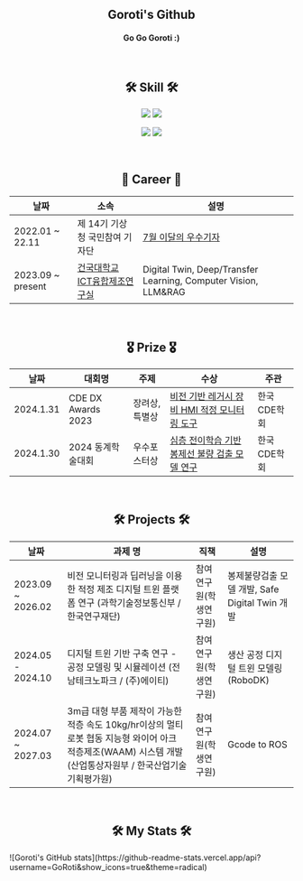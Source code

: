 <h2 align="center"> Goroti's Github </h2>
<h4 align="center"> Go Go Goroti :) </h4>

<br/>

<h2 align="center">🛠 Skill  🛠 </h2>

<p align="center">
  <img src="https://img.shields.io/badge/Python-3776AB?style=for-the-badge&logo=Python&logoColor=white">
  <img src="https://img.shields.io/badge/c%23-%23239120.svg?style=for-the-badge&logo=c-sharp&logoColor=white"/>
</p>
<p align="center">
  <img src="https://img.shields.io/badge/unity-%23000000.svg?style=for-the-badge&logo=unity&logoColor=white"/>
  <img src="https://img.shields.io/badge/unrealengine5-%23313131.svg?style=for-the-badge&logo=unrealengine&logoColor=white"/>
</p>

<br/>

<h2 align="center">🏢 Career 🏢 </h2>

| 날짜 | 소속 | 설명 | 
|---|---|---|
| 2022.01 ~ 22.11 | 제 14기 기상청 국민참여 기자단 | [7월 이달의 우수기자](https://blog.naver.com/kma_131/222795011095?trackingCode=blog_bloghome_searchlist) |
| 2023.09 ~ present | [건국대학교 ICT융합제조연구실](https://sites.google.com/view/kuictm/people/member?authuser=0) | Digital Twin, Deep/Transfer Learning, Computer Vision, LLM&RAG|

<br/>

<h2 align="center">🎖️ Prize 🎖️ </h2>

| 날짜 | 대회명 | 주제 | 수상 | 주관 |
|---|---|---|---| ---|
| 2024.1.31 | CDE DX Awards 2023 | 장려상, 특별상 | [비전 기반 레거시 장비 HMI 적정 모니터링 도구](https://www.konkuk.ac.kr/bbs/kies/781/829302/artclView.do?layout=unknown) | 한국CDE학회 |
| 2024.1.30 | 2024 동계학술대회 | 우수포스터상 | [심층 전이학습 기반 봉제선 불량 검출 모델 연구](https://www.konkuk.ac.kr/bbs/kies/781/5729/artclView.do?layout=unknown) | 한국CDE학회 |

<br/>

<h2 align="center">🛠 Projects 🛠 </h2>

| 날짜 | 과제 명 | 직책 | 설명 |
|---|---|---|---|
| 2023.09 ~ 2026.02 | 비전 모니터링과 딥러닝을 이용한 적정 제조 디지털 트윈 플랫폼 연구 (과학기술정보통신부 / 한국연구재단) | 참여연구원(학생연구원) | 봉제불량검출 모델 개발, Safe Digital Twin 개발 |
| 2024.05 - 2024.10 | 디지털 트윈 기반 구축 연구 - 공정 모델링 및 시뮬레이션 (전남테크노파크 / (주)에이티) | 참여연구원(학생연구원) | 생산 공정 디지털 트윈 모델링 (RoboDK) |
| 2024.07 ~ 2027.03 | 3m급 대형 부품 제작이 가능한 적층 속도 10kg/hr이상의 멀티 로봇 협동 지능형 와이어 아크 적층제조(WAAM) 시스템 개발 (산업통상자원부 / 한국산업기술기획평가원) | 참여연구원(학생연구원) | Gcode to ROS |

<br/>

<h2 align="center">🛠 My Stats 🛠 </h2>
![Goroti's GitHub stats](https://github-readme-stats.vercel.app/api?username=GoRoti&show_icons=true&theme=radical)
